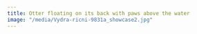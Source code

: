 ```yaml
---
title: Otter floating on its back with paws above the water
image: "/media/Vydra-ricni-9831a_showcase2.jpg"
---
```

